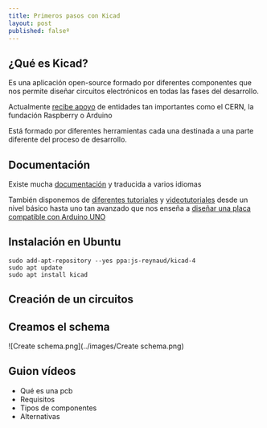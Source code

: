 ```yaml
---
title: Primeros pasos con Kicad
layout: post
published: falseº
---
```


## ¿Qué es Kicad?

Es una aplicación open-source formado por diferentes componentes que nos permite diseñar circuitos electrónicos en todas las fases del desarrollo.

Actualmente [recibe apoyo](http://kicad-pcb.org/about/kicad/) de entidades tan importantes como el CERN, la fundación Raspberry o Arduino


Está formado por diferentes herramientas cada una destinada a una parte diferente del proceso de desarrollo.

## Documentación

Existe mucha [documentación](http://kicad-pcb.org/help/documentation/) y traducida a varios idiomas


También disponemos de [diferentes tutoriales](http://kicad-pcb.org/help/tutorials/) y [videotutoriales](http://kicad-pcb.org/help/tutorials/#_video_tutorials) desde un nivel básico hasta uno tan avanzado que nos enseña a [diseñar una placa compatible con Arduino UNO](https://www.youtube.com/user/XploreLabz/videos)

## Instalación en Ubuntu

    sudo add-apt-repository --yes ppa:js-reynaud/kicad-4
    sudo apt update
    sudo apt install kicad

## Creación de un circuitos

## Creamos el schema

![Create schema.png](../images/Create schema.png)


## Guion vídeos

* Qué es una pcb
* Requisitos
* Tipos de componentes
* Alternativas
